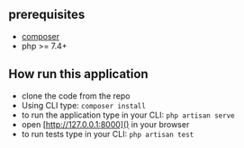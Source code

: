 ## prerequisites
- [composer](http://getcomposer.org/)
- php >= 7.4+

## How run this application

- clone the code from the repo
- Using CLI type: `composer install`
- to run the application type in your CLI: `php artisan serve`
- open [http://127.0.0.1:8000]() in your browser
- to run tests type in your CLI: `php artisan test`
